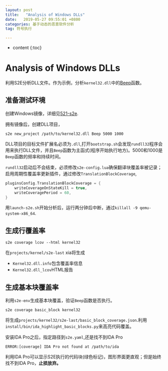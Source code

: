 ```yaml
---
layout: post
title:   "Analysis of Windows DLLs"
date:   2019-05-27 09:55:01 +0800
categories: 基于动态的恶意软件分析
tag: 符号执行

---
```

* content
{:toc}


# Analysis of Windows DLLs

利用S2E分析DLL文件。作为示例，分析`kernel32.dll`中的[Beep](https://docs.microsoft.com/en-us/windows/desktop/api/utilapiset/nf-utilapiset-beep)函数。

## 准备测试环境

创建Windows镜像，详细见[521-s2e](https://fgroove.github.io/2019/05/21/s2e/).

拥有镜像后，创建DLL项目，

```shell
s2e new_project /path/to/kernel32.dll Beep 5000 1000
```

DLL项目的目标文件扩展名必须为`.dll`,打开`bootstrap.sh`会发现`rundll32`程序会用来执行DLL文件，并且`Beep`函数为主函式(程序开始执行地方)。5000和1000是`Beep`函数的频率和持续时间。

`rundll32`启动后不会结束，必须修改`s2e-config.lua`确保翻译块覆盖率被记录；启用周期性覆盖率更新插件，通过修改`TranslationBlockCoverage`,

```c
pluginsConfig.TranslationBlockCoverage = {
    writeCoverageOnStateKill = true,
    writeCoveragePeriod = 60,
}
```

用`launch-s2e.sh`开始分析后，运行两分钟后中断，通过`killall -9 qemu-system-x86_64`.

## 生成行覆盖率

```shell
s2e coverage lcov --html kernel32
```

在`projects/kernel/s2e-last` xia将生成

* `Kernel32.dll.info`包含覆盖率信息
* `Kernel32.dll_lcov`HTML报告

## 生成基本块覆盖率

利用`s2e-env`生成基本块覆盖，验证`Beep`函数是否执行。

```shell
s2e coverage basic_block kernel32
```

将生成`projects/kernel32/s2e-last/basic_block_coverage.json`.利用`install/bin/ida_highlight_basic_blocks.py`来高亮代码覆盖。

安装IDA Pro之后，指定路径到`s2e.yaml`,还是找不到IDA Pro

```shell
ERROR:[coverage] IDA Pro not found at /path/to/ida
```

利用IDA Pro可以显示S2E执行的代码块(绿色标记)，图形界面更直观；但是始终找不到IDA Pro，**止损放弃。**



